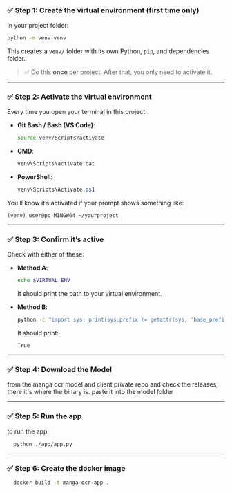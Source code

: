 ### ✅ **Step 1: Create the virtual environment (first time only)**

In your project folder:

```bash
python -m venv venv
```

This creates a `venv/` folder with its own Python, `pip`, and dependencies folder.

> ✅ Do this **once** per project. After that, you only need to activate it.

---

### ✅ **Step 2: Activate the virtual environment**

Every time you open your terminal in this project:

- **Git Bash / Bash (VS Code)**:

  ```bash
  source venv/Scripts/activate
  ```

- **CMD**:

  ```cmd
  venv\Scripts\activate.bat
  ```

- **PowerShell**:

  ```powershell
  venv\Scripts\Activate.ps1
  ```

You’ll know it’s activated if your prompt shows something like:

```
(venv) user@pc MINGW64 ~/yourproject
```

---

### ✅ **Step 3: Confirm it’s active**

Check with either of these:

- **Method A**:

  ```bash
  echo $VIRTUAL_ENV
  ```

  It should print the path to your virtual environment.

- **Method B**:

  ```bash
  python -c "import sys; print(sys.prefix != getattr(sys, 'base_prefix', sys.prefix))"
  ```

  It should print:

  ```
  True
  ```

---

### ✅ **Step 4: Download the Model**

from the manga ocr model and client private repo and check the releases, there it's where the binary is. paste it into the model folder

---

### ✅ **Step 5: Run the app**

to run the app:

```bash
  python ./app/app.py
```

---

### ✅ **Step 6: Create the docker image**

```bash
  docker build -t manga-ocr-app .
```
